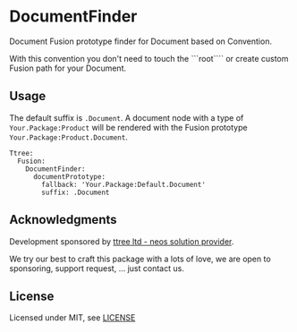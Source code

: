 # DocumentFinder

Document Fusion prototype finder for Document based on Convention.

With this convention you don't need to touch the ```root```` or create custom Fusion path for your Document.

Usage
-----

The default suffix is ```.Document```. A document node with a type of ```Your.Package:Product``` will be rendered with the Fusion prototype ```Your.Package:Product.Document```. 

    Ttree:
      Fusion:
        DocumentFinder:
          documentPrototype:
            fallback: 'Your.Package:Default.Document'
            suffix: .Document
    
Acknowledgments
---------------

Development sponsored by [ttree ltd - neos solution provider](http://ttree.ch).

We try our best to craft this package with a lots of love, we are open to
sponsoring, support request, ... just contact us.

License
-------

Licensed under MIT, see [LICENSE](LICENSE)
